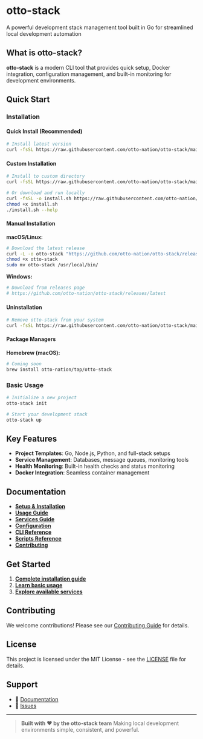 # otto-stack

A powerful development stack management tool built in Go for streamlined local development automation

## What is otto-stack?

**otto-stack** is a modern CLI tool that provides quick setup, Docker integration, configuration management, and built-in monitoring for development environments.

## Quick Start

### Installation

#### Quick Install (Recommended)

```bash
# Install latest version
curl -fsSL https://raw.githubusercontent.com/otto-nation/otto-stack/main/scripts/install.sh | bash
```

#### Custom Installation

```bash
# Install to custom directory
curl -fsSL https://raw.githubusercontent.com/otto-nation/otto-stack/main/scripts/install.sh | bash -s -- --dir ~/.local/bin

# Or download and run locally
curl -fsSL -o install.sh https://raw.githubusercontent.com/otto-nation/otto-stack/main/scripts/install.sh
chmod +x install.sh
./install.sh --help
```

#### Manual Installation

**macOS/Linux:**
```bash
# Download the latest release
curl -L -o otto-stack "https://github.com/otto-nation/otto-stack/releases/latest/download/otto-stack-$(uname -s | tr '[:upper:]' '[:lower:]')-$(uname -m)"
chmod +x otto-stack
sudo mv otto-stack /usr/local/bin/
```

**Windows:**
```powershell
# Download from releases page
# https://github.com/otto-nation/otto-stack/releases/latest
```

#### Uninstallation

```bash
# Remove otto-stack from your system
curl -fsSL https://raw.githubusercontent.com/otto-nation/otto-stack/main/scripts/uninstall.sh | bash
```

#### Package Managers

**Homebrew (macOS):**
```bash
# Coming soon
brew install otto-nation/tap/otto-stack
```

### Basic Usage

```bash
# Initialize a new project
otto-stack init

# Start your development stack
otto-stack up
```

## Key Features

- **Project Templates**: Go, Node.js, Python, and full-stack setups
- **Service Management**: Databases, message queues, monitoring tools
- **Health Monitoring**: Built-in health checks and status monitoring
- **Docker Integration**: Seamless container management

## Documentation

- **[Setup & Installation](docs-site/content/setup.md)**
- **[Usage Guide](docs-site/content/usage.md)**
- **[Services Guide](docs-site/content/services.md)**
- **[Configuration](docs-site/content/configuration.md)**
- **[CLI Reference](docs-site/content/reference.md)**
- **[Scripts Reference](docs-site/content/scripts.md)**
- **[Contributing](docs-site/content/contributing.md)**

## Get Started

1. **[Complete installation guide](docs-site/content/setup.md)**
2. **[Learn basic usage](docs-site/content/usage.md)**
3. **[Explore available services](docs-site/content/services.md)**

## Contributing

We welcome contributions! Please see our [Contributing Guide](docs-site/content/contributing.md) for details.

## License

This project is licensed under the MIT License - see the [LICENSE](LICENSE) file for details.

## Support

- 📖 [Documentation](docs-site/)
- 🐛 [Issues](https://github.com/otto-nation/otto-stack/issues)

---

> **Built with ❤️ by the otto-stack team**
> Making local development environments simple, consistent, and powerful.
